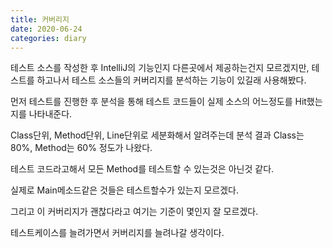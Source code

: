 ```yaml
---
title: 커버리지
date: 2020-06-24
categories: diary
---
```


테스트 소스를 작성한 후 IntelliJ의 기능인지 다른곳에서 제공하는건지 모르겠지만, 테스트를 하고나서 테스트 소스들의 커버리지를 분석하는 기능이 있길래 사용해봤다.

먼저 테스트를 진행한 후 분석을 통해 테스트 코드들이 실제 소스의 어느정도를 Hit했는지를 나타내준다.

Class단위, Method단위, Line단위로 세분화해서 알려주는데 분석 결과 Class는 80%, Method는 60% 정도가 나왔다.

테스트 코드라고해서 모든 Method를 테스트할 수 있는것은 아닌것 같다.

실제로 Main메소드같은 것들은 테스트할수가 있는지 모르겠다.

그리고 이 커버리지가 괜찮다라고 여기는 기준이 몇인지 잘 모르겠다.

테스트케이스를 늘려가면서 커버리지를 늘려나갈 생각이다.
